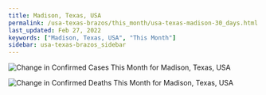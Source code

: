```yaml
---
title: Madison, Texas, USA
permalink: /usa-texas-brazos/this_month/usa-texas-madison-30_days.html
last_updated: Feb 27, 2022
keywords: ["Madison, Texas, USA", "This Month"]
sidebar: usa-texas-brazos_sidebar
---
```


![Change in Confirmed Cases This Month for Madison, Texas, USA](/covid_tracker/images/graphs/usa-texas-madison-delta_confirmed-30_days_graph.png)

![Change in Confirmed Deaths This Month for Madison, Texas, USA](/covid_tracker/images/graphs/usa-texas-madison-delta_deaths-30_days_graph.png)
